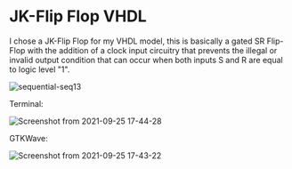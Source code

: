# JK-Flip Flop VHDL
I chose a JK-Flip Flop for my VHDL model, this is basically a gated SR Flip-Flop with the addition of a clock input circuitry that prevents the illegal or invalid output condition that can occur when both inputs S and R are equal to logic level "1".

![sequential-seq13](https://user-images.githubusercontent.com/45151020/134787227-abf05ceb-cdbf-40e0-a5de-08cb5e01c444.gif)


Terminal:

![Screenshot from 2021-09-25 17-44-28](https://user-images.githubusercontent.com/45151020/135654679-0f83b772-66b2-4f71-a96e-7fcae1686a1a.png)


GTKWave:

![Screenshot from 2021-09-25 17-43-22](https://user-images.githubusercontent.com/45151020/135654659-7634a3af-706c-4a6f-b5c6-a15e6623480c.png)
